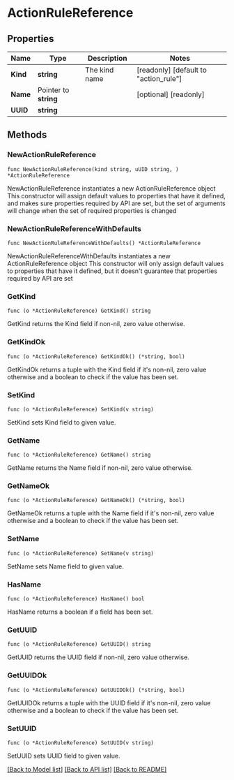 # ActionRuleReference

## Properties

Name | Type | Description | Notes
------------ | ------------- | ------------- | -------------
**Kind** | **string** | The kind name | [readonly] [default to "action_rule"]
**Name** | Pointer to **string** |  | [optional] [readonly] 
**UUID** | **string** |  | 

## Methods

### NewActionRuleReference

`func NewActionRuleReference(kind string, uUID string, ) *ActionRuleReference`

NewActionRuleReference instantiates a new ActionRuleReference object
This constructor will assign default values to properties that have it defined,
and makes sure properties required by API are set, but the set of arguments
will change when the set of required properties is changed

### NewActionRuleReferenceWithDefaults

`func NewActionRuleReferenceWithDefaults() *ActionRuleReference`

NewActionRuleReferenceWithDefaults instantiates a new ActionRuleReference object
This constructor will only assign default values to properties that have it defined,
but it doesn't guarantee that properties required by API are set

### GetKind

`func (o *ActionRuleReference) GetKind() string`

GetKind returns the Kind field if non-nil, zero value otherwise.

### GetKindOk

`func (o *ActionRuleReference) GetKindOk() (*string, bool)`

GetKindOk returns a tuple with the Kind field if it's non-nil, zero value otherwise
and a boolean to check if the value has been set.

### SetKind

`func (o *ActionRuleReference) SetKind(v string)`

SetKind sets Kind field to given value.


### GetName

`func (o *ActionRuleReference) GetName() string`

GetName returns the Name field if non-nil, zero value otherwise.

### GetNameOk

`func (o *ActionRuleReference) GetNameOk() (*string, bool)`

GetNameOk returns a tuple with the Name field if it's non-nil, zero value otherwise
and a boolean to check if the value has been set.

### SetName

`func (o *ActionRuleReference) SetName(v string)`

SetName sets Name field to given value.

### HasName

`func (o *ActionRuleReference) HasName() bool`

HasName returns a boolean if a field has been set.

### GetUUID

`func (o *ActionRuleReference) GetUUID() string`

GetUUID returns the UUID field if non-nil, zero value otherwise.

### GetUUIDOk

`func (o *ActionRuleReference) GetUUIDOk() (*string, bool)`

GetUUIDOk returns a tuple with the UUID field if it's non-nil, zero value otherwise
and a boolean to check if the value has been set.

### SetUUID

`func (o *ActionRuleReference) SetUUID(v string)`

SetUUID sets UUID field to given value.



[[Back to Model list]](../README.md#documentation-for-models) [[Back to API list]](../README.md#documentation-for-api-endpoints) [[Back to README]](../README.md)



